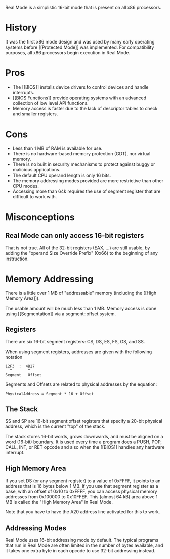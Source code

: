 Real Mode is a simplistic 16-bit mode that is present on all x86 processors. 

# History
It was the first x86 mode design and was used by many early operating systems before [[Protected Mode]] was implemented. For compatibility purposes, all x86 processors begin execution in Real Mode. 

# Pros
- The [[BIOS]] installs device drivers to control devices and handle interrupts.
- [[BIOS Functions]] provide operating systems with an advanced collection of low level API functions.
- Memory access is faster due to the lack of descriptor tables to check and smaller registers.

# Cons
- Less than 1 MB of RAM is available for use.
- There is no hardware-based memory protection (GDT), nor virtual memory.
- There is no built in security mechanisms to protect against buggy or malicious applications.
- The default CPU operand length is only 16 bits.
- The memory addressing modes provided are more restrictive than other CPU modes.
- Accessing more than 64k requires the use of segment register that are difficult to work with.

# Misconceptions
## Real Mode can only access 16-bit registers
That is not true. All of the 32-bit registers (EAX, ...) are still usable, by adding the "operand Size Override Prefix" (0x66) to the beginning of any instruction. 

# Memory Addressing
There is a little over 1 MB of "addressable" memory (including the [[High Memory Area]]). 

The usable amount will be much less than 1 MB. Memory access is done using [[Segmentation]] via a segment::offset system.

## Registers
There are six 16-bit segment registers: CS, DS, ES, FS, GS, and SS. 

When using segment registers, addresses are given with the following notation
```
12F3  :  4B27
  ^       ^
Segment   Offset
```

Segments and Offsets are related to physical addresses by the equation:
```
PhysicalAddress = Segment * 16 + Offset
```

## The Stack
SS and SP are 16-bit segment:offset registers that specify a 20-bit physical address, which is the current "top" of the stack. 

The stack stores 16-bit words, grows downwards, and must be aligned on a word (16-bit) boundary. It is used every time a program does a PUSH, POP, CALL, INT, or RET opcode and also when the [[BIOS]] handles any hardware interrupt. 

## High Memory Area
If you set DS (or any segment register) to a value of 0xFFFF, it points to an address that is 16 bytes below 1 MB. If you use that segment register as a base, with an offset of 0x10 to 0xFFFF, you can access physical memory addresses from 0x100000 to 0x10FFEF. This (almost 64 kB) area above 1 MB is called the "High Memory Area" in Real Mode. 

Note that you have to have the A20 address line activated for this to work.

## Addressing Modes
Real Mode uses 16-bit addressing mode by default. The typical programs that run in Real Mode are often limited in the number of bytes available, and it takes one extra byte in each opcode to use 32-bit addressing instead. 

